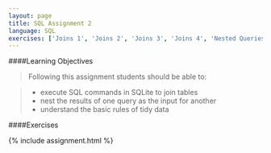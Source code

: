 ```yaml
---
layout: page
title: SQL Assignment 2
language: SQL
exercises: ['Joins 1', 'Joins 2', 'Joins 3', 'Joins 4', 'Nested Queries', 'Tidy Data',  'Database Structure 1', 'Database Structure 2']
---
```


####Learning Objectives

> Following this assignment students should be able to:

> - execute SQL commands in SQLite to join tables
> - nest the results of one query as the input for another
> - understand the basic rules of tidy data

####Exercises

{% include assignment.html %}
